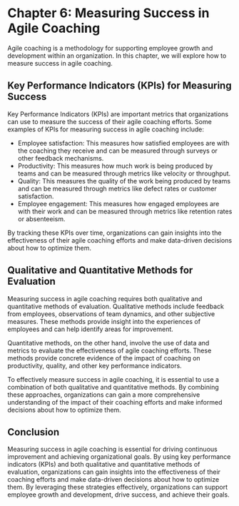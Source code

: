 Chapter 6: Measuring Success in Agile Coaching
==============================================

Agile coaching is a methodology for supporting employee growth and development within an organization. In this chapter, we will explore how to measure success in agile coaching.

Key Performance Indicators (KPIs) for Measuring Success
-------------------------------------------------------

Key Performance Indicators (KPIs) are important metrics that organizations can use to measure the success of their agile coaching efforts. Some examples of KPIs for measuring success in agile coaching include:

* Employee satisfaction: This measures how satisfied employees are with the coaching they receive and can be measured through surveys or other feedback mechanisms.
* Productivity: This measures how much work is being produced by teams and can be measured through metrics like velocity or throughput.
* Quality: This measures the quality of the work being produced by teams and can be measured through metrics like defect rates or customer satisfaction.
* Employee engagement: This measures how engaged employees are with their work and can be measured through metrics like retention rates or absenteeism.

By tracking these KPIs over time, organizations can gain insights into the effectiveness of their agile coaching efforts and make data-driven decisions about how to optimize them.

Qualitative and Quantitative Methods for Evaluation
---------------------------------------------------

Measuring success in agile coaching requires both qualitative and quantitative methods of evaluation. Qualitative methods include feedback from employees, observations of team dynamics, and other subjective measures. These methods provide insight into the experiences of employees and can help identify areas for improvement.

Quantitative methods, on the other hand, involve the use of data and metrics to evaluate the effectiveness of agile coaching efforts. These methods provide concrete evidence of the impact of coaching on productivity, quality, and other key performance indicators.

To effectively measure success in agile coaching, it is essential to use a combination of both qualitative and quantitative methods. By combining these approaches, organizations can gain a more comprehensive understanding of the impact of their coaching efforts and make informed decisions about how to optimize them.

Conclusion
----------

Measuring success in agile coaching is essential for driving continuous improvement and achieving organizational goals. By using key performance indicators (KPIs) and both qualitative and quantitative methods of evaluation, organizations can gain insights into the effectiveness of their coaching efforts and make data-driven decisions about how to optimize them. By leveraging these strategies effectively, organizations can support employee growth and development, drive success, and achieve their goals.



